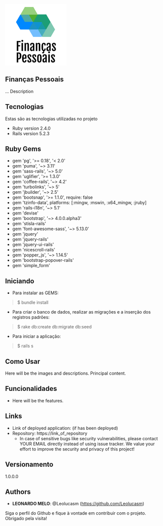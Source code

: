 ![Logo of the project](https://github.com/Leolucasm/financas/blob/master/public/readme_images/logo.png)
 
## Finanças Pessoais
 
... Description
 
 
## Tecnologias
 
Estas são as tecnologias utilizadas no projeto
 
* Ruby version  2.4.0
* Rails version 5.2.3
  
 
## Ruby Gems

* gem 'pg', '>= 0.18', '< 2.0'
* gem 'puma', '~> 3.11'
* gem 'sass-rails', '~> 5.0'
* gem 'uglifier', '>= 1.3.0'
* gem 'coffee-rails', '~> 4.2'
* gem 'turbolinks', '~> 5'
* gem 'jbuilder', '~> 2.5'
* gem 'bootsnap', '>= 1.1.0', require: false
* gem 'tzinfo-data', platforms: [:mingw, :mswin, :x64_mingw, :jruby]
* gem 'rails-i18n', '~> 5.1'
* gem 'devise'
* gem 'bootstrap', '~> 4.0.0.alpha3'
* gem 'stisla-rails'
* gem 'font-awesome-sass', '~> 5.13.0'
* gem 'jquery'
* gem 'jquery-rails'
* gem 'jquery-ui-rails'
* gem 'nicescroll-rails'
* gem 'popper_js', '~> 1.14.5'
* gem 'bootstrap-popover-rails'
* gem 'simple_form'

## Iniciando
 
* Para instalar as GEMS:
>    $ bundle install
* Para criar o banco de dados, realizar as migrações e a inserção dos registros padrões:
>    $ rake db:create db:migrate db:seed
* Para iniciar a aplicação:
>    $ rails s
 
## Como Usar
 
Here will be the images and descriptions. Principal content.
 
 
## Funcionalidades
 
  - Here will be the features.
 
 
## Links
 
  - Link of deployed application: (if has been deployed)
  - Repository: https://link_of_repository
    - In case of sensitive bugs like security vulnerabilities, please contact
      YOUR EMAIL directly instead of using issue tracker. We value your effort
      to improve the security and privacy of this project!
 
 
## Versionamento
 
1.0.0.0
 
 
## Authors
 
* **LEONARDO MELO**: @Leolucasm (https://github.com/Leolucasm)
 
 
Siga o perfil do Github e fique à vontade em contribuir com o projeto.
Obrigado pela visita!
